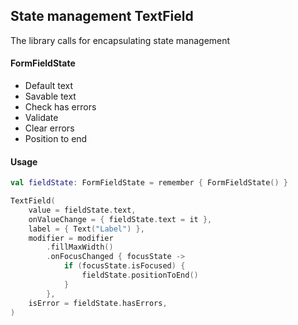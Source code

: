 ## State management TextField

The library calls for encapsulating state management

#### FormFieldState

* Default text
* Savable text
* Check has errors
* Validate
* Clear errors
* Position to end

#### Usage
```kotlin
val fieldState: FormFieldState = remember { FormFieldState() }

TextField(
    value = fieldState.text,
    onValueChange = { fieldState.text = it },
    label = { Text("Label") },
    modifier = modifier
        .fillMaxWidth()
        .onFocusChanged { focusState ->
            if (focusState.isFocused) {
                fieldState.positionToEnd()
            }
        },
    isError = fieldState.hasErrors,
)
```